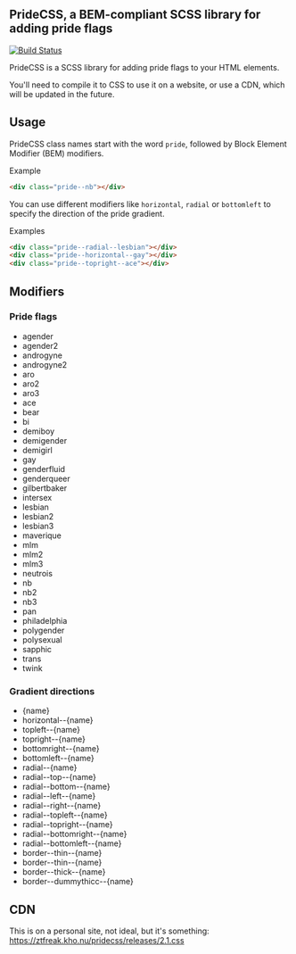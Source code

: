 ## PrideCSS, a BEM-compliant SCSS library for adding pride flags

[![Build Status](https://travis-ci.com/VKEA/PrideCSS.svg?branch=master)](https://travis-ci.com/VKEA/PrideCSS)

PrideCSS is a SCSS library for adding pride flags to your HTML elements.

You'll need to compile it to CSS to use it on a website, or use a CDN, which will be updated in the future.

## Usage

PrideCSS class names start with the word `pride`, followed by Block Element Modifier (BEM) modifiers.

Example

```html
<div class="pride--nb"></div>
```

You can use different modifiers like `horizontal`, `radial` or `bottomleft` to specify the direction of the pride gradient.

Examples

```html
<div class="pride--radial--lesbian"></div>
<div class="pride--horizontal--gay"></div>
<div class="pride--topright--ace"></div>
```

## Modifiers

### Pride flags
- agender
- agender2
- androgyne
- androgyne2
- aro
- aro2
- aro3
- ace
- bear
- bi
- demiboy
- demigender
- demigirl
- gay
- genderfluid
- genderqueer
- gilbertbaker
- intersex
- lesbian
- lesbian2
- lesbian3
- maverique
- mlm
- mlm2
- mlm3
- neutrois
- nb
- nb2
- nb3
- pan
- philadelphia
- polygender
- polysexual
- sapphic
- trans
- twink

### Gradient directions
- {name}
- horizontal--{name}
- topleft--{name}
- topright--{name}
- bottomright--{name}
- bottomleft--{name}
- radial--{name}
- radial--top--{name}
- radial--bottom--{name}
- radial--left--{name}
- radial--right--{name}
- radial--topleft--{name}
- radial--topright--{name}
- radial--bottomright--{name}
- radial--bottomleft--{name}
- border--thin--{name}
- border--thin--{name}
- border--thick--{name}
- border--dummythicc--{name}

## CDN

This is on a personal site, not ideal, but it's something:
<https://ztfreak.kho.nu/pridecss/releases/2.1.css>
